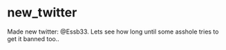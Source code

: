 # new_twitter

Made new twitter: @Essb33.
Lets see how long until some asshole tries to get it banned too..
